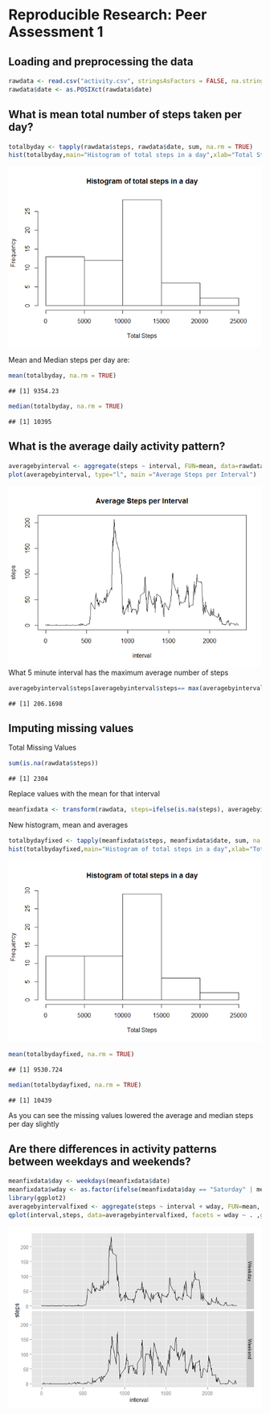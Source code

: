 # Reproducible Research: Peer Assessment 1


## Loading and preprocessing the data  


```r
rawdata <- read.csv("activity.csv", stringsAsFactors = FALSE, na.strings="NA")
rawdata$date <- as.POSIXct(rawdata$date)
```

## What is mean total number of steps taken per day?  


```r
totalbyday <- tapply(rawdata$steps, rawdata$date, sum, na.rm = TRUE)
hist(totalbyday,main="Histogram of total steps in a day",xlab="Total Steps")
```

![](PA1_template_files/figure-html/unnamed-chunk-2-1.png) 

Mean and Median steps per day are:


```r
mean(totalbyday, na.rm = TRUE)
```

```
## [1] 9354.23
```

```r
median(totalbyday, na.rm = TRUE)
```

```
## [1] 10395
```

## What is the average daily activity pattern?  

```r
averagebyinterval <- aggregate(steps ~ interval, FUN=mean, data=rawdata)
plot(averagebyinterval, type="l", main ="Average Steps per Interval")
```

![](PA1_template_files/figure-html/unnamed-chunk-4-1.png) 
What 5 minute interval has the maximum average number of steps


```r
averagebyinterval$steps[averagebyinterval$steps== max(averagebyinterval$steps, na.rm=TRUE)]
```

```
## [1] 206.1698
```

## Imputing missing values

Total Missing Values


```r
sum(is.na(rawdata$steps))
```

```
## [1] 2304
```

Replace values with the mean for that interval


```r
meanfixdata <- transform(rawdata, steps=ifelse(is.na(steps), averagebyinterval$steps[averagebyinterval$interval == interval], steps ))
```

New histogram, mean and averages

```r
totalbydayfixed <- tapply(meanfixdata$steps, meanfixdata$date, sum, na.rm = TRUE)
hist(totalbydayfixed,main="Histogram of total steps in a day",xlab="Total Steps")
```

![](PA1_template_files/figure-html/unnamed-chunk-8-1.png) 

```r
mean(totalbydayfixed, na.rm = TRUE)
```

```
## [1] 9530.724
```

```r
median(totalbydayfixed, na.rm = TRUE)
```

```
## [1] 10439
```

As you can see the missing values lowered the average and median steps per day slightly

## Are there differences in activity patterns between weekdays and weekends?


```r
meanfixdata$day <- weekdays(meanfixdata$date)
meanfixdata$wday <- as.factor(ifelse(meanfixdata$day == "Saturday" | meanfixdata$day == "Sunday", "Weekend", "Weekday"))
library(ggplot2)
averagebyintervalfixed <- aggregate(steps ~ interval + wday, FUN=mean, data=meanfixdata)
qplot(interval,steps, data=averagebyintervalfixed, facets = wday ~ . ,geom ="line")
```

![](PA1_template_files/figure-html/unnamed-chunk-9-1.png) 
